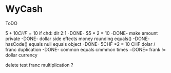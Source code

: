 # WyCash

ToDO

$5 + 10 CHF = 10$ if chd: dlr 2:1
-DONE- $5 * 2 = 10 
-DONE- make amount private
-DONE- dollar side effects
money rounding
equals()
-DONE- hasCode()
equals null
equals object
-DONE- 5CHF *2 = 10 CHF
dolar / franc duplication
-DONE- common equals
cmmmon times
=DONE= frank != dollar
currency

delete test franc multiplication ?

